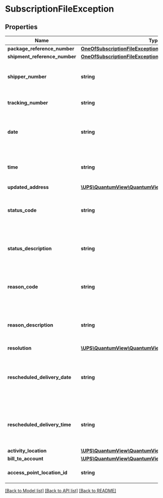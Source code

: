 # SubscriptionFileException

## Properties
Name | Type | Description | Notes
------------ | ------------- | ------------- | -------------
**package_reference_number** | [**OneOfSubscriptionFileExceptionPackageReferenceNumber**](OneOfSubscriptionFileExceptionPackageReferenceNumber.md) |  | [optional] 
**shipment_reference_number** | [**OneOfSubscriptionFileExceptionShipmentReferenceNumber**](OneOfSubscriptionFileExceptionShipmentReferenceNumber.md) |  | [optional] 
**shipper_number** | **string** | Shipper&#x27;s six digit alphanumeric account number. | 
**tracking_number** | **string** | Package&#x27;s 1Z tracking number. | 
**date** | **string** | Date that the package is delivered. Date format is YYYYMMDD. | 
**time** | **string** | Time that the package is delivered. Time format is HHMMSS | 
**updated_address** | [**\UPS\QuantumView\QuantumView\ExceptionUpdatedAddress**](ExceptionUpdatedAddress.md) |  | [optional] 
**status_code** | **string** | Code for status of updating shipping address issue. | [optional] 
**status_description** | **string** | Description for status of updating shipping address issue. | [optional] 
**reason_code** | **string** | Code for reason of updating shipping address issue. | [optional] 
**reason_description** | **string** | Description for reason of updating shipping address issue. | [optional] 
**resolution** | [**\UPS\QuantumView\QuantumView\ExceptionResolution**](ExceptionResolution.md) |  | [optional] 
**rescheduled_delivery_date** | **string** | Rescheduled delivery date for updated shipping address. Date format is YYYYMMDD. | [optional] 
**rescheduled_delivery_time** | **string** | Rescheduled delivery time for updated shipping address. Time format is HHMMSS | [optional] 
**activity_location** | [**\UPS\QuantumView\QuantumView\ExceptionActivityLocation**](ExceptionActivityLocation.md) |  | [optional] 
**bill_to_account** | [**\UPS\QuantumView\QuantumView\ExceptionBillToAccount**](ExceptionBillToAccount.md) |  | [optional] 
**access_point_location_id** | **string** | The UPS Access Point Location ID. | [optional] 

[[Back to Model list]](../../README.md#documentation-for-models) [[Back to API list]](../../README.md#documentation-for-api-endpoints) [[Back to README]](../../README.md)

